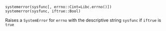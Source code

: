 ```
systemerror(sysfunc[, errno::Cint=Libc.errno()])
systemerror(sysfunc, iftrue::Bool)
```

Raises a `SystemError` for `errno` with the descriptive string `sysfunc` if `iftrue` is `true`
